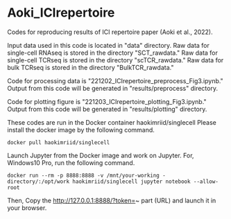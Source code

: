 # Aoki_ICIrepertoire

Codes for reproducing results of ICI repertoire paper (Aoki et al., 2022).

Input data used in this code is located in "data" directory.
Raw data for single-cell RNAseq is stored in the directory "SCT_rawdata."
Raw data for single-cell TCRseq is stored in the directory "scTCR_rawdata."
Raw data for bulk TCRseq is stored in the directory "BulkTCR_rawdata."

Code for processing data is "221202_ICIrepertoire_preprocess_Fig3.ipynb."
Output from this code will be generated in "results/preprocess" directory.

Code for plotting figure is "221203_ICIrepertoire_plotting_Fig3.ipynb."
Output from this code will be generated in "results/plotting" directory.

These codes are run in the Docker container haokimriid/singlecell
Please install the docker image by the following command.
```
docker pull haokimriid/singlecell
```

Launch Jupyter from the Docker image and work on Jupyter. 
For, Windows10 Pro, run the following command.
```
docker run --rm -p 8888:8888 -v /mnt/your-working -directory/:/opt/work haokimriid/singlecell jupyter notebook --allow-root
```
Then, Copy the http://127.0.0.1:8888/?token=~ part (URL) and launch it in your browser. 

